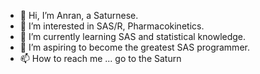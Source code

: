 - 👋 Hi, I’m Anran, a Saturnese.
- 👀 I’m interested in SAS/R, Pharmacokinetics.
- 🌱 I’m currently learning SAS and statistical knowledge.
- 💞️ I’m aspiring to become the greatest SAS programmer.
- 📫 How to reach me ... go to the Saturn

<!---
Aurora19960724/Aurora19960724 is a ✨ special ✨ repository because its `README.md` (this file) appears on your GitHub profile.
You can click the Preview link to take a look at your changes.
--->
